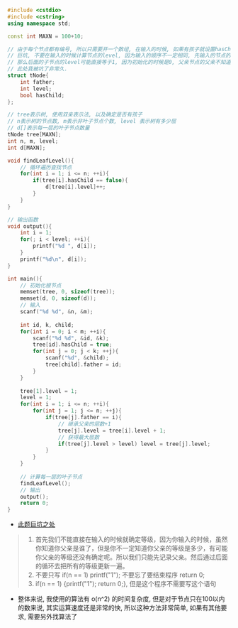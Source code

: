 ```cpp
#include <cstdio>
#include <cstring>
using namespace std;

const int MAXN = 100+10;

// 由于每个节点都有编号, 所以只需要开一个数组, 在输入的时候, 如果有孩子就设置hasChild = true 
// 巨坑, 不要在输入的时候计算节点的level, 因为输入的顺序不一定相同, 先输入的节点的父亲没有设置的话, 
// 那么后面的子节点的level可能直接等于1, 因为初始化的时候是0, 父亲节点的父亲不知道, 那么默认为0
// 此处我被坑了非常久.
struct tNode{
	int father;
	int level;
	bool hasChild; 
};

// tree表示树, 使用双亲表示法, 以及确定是否有孩子 
// n表示树的节点数, m表示非叶子节点个数, level 表示树有多少层 
// d[]表示每一层的叶子节点数量 
tNode tree[MAXN];
int n, m, level;
int d[MAXN];

void findLeafLevel(){
	// 循环遍历查找节点 
	for(int i = 1; i <= n; ++i){
		if(tree[i].hasChild == false){
			d[tree[i].level]++;
		}
	} 
}

// 输出函数 
void output(){
	int i = 1;
	for(; i < level; ++i){
		printf("%d ", d[i]);
	}  
	printf("%d\n", d[i]);	
} 

int main(){
	// 初始化根节点
	memset(tree, 0, sizeof(tree));
	memset(d, 0, sizeof(d));
	// 输入 
	scanf("%d %d", &n, &m); 
	
	int id, k, child;
	for(int i = 0; i < m; ++i){		
		scanf("%d %d", &id, &k);	
		tree[id].hasChild = true;	
		for(int j = 0; j < k; ++j){
			scanf("%d", &child);
			tree[child].father = id; 
		}
	}
	
	tree[1].level = 1;
	level = 1;
	for(int i = 1; i <= n; ++i){
		for(int j = 1; j <= n; ++j){
			if(tree[j].father == i){
				// 继承父亲的层数+1 
				tree[j].level = tree[i].level + 1;
				// 获得最大层数
				if(tree[j].level > level) level = tree[j].level; 
			}
		}
	} 
	
	// 计算每一层的叶子节点 
	findLeafLevel();
	// 输出 
	output(); 
	return 0;
}
```

- [此题巨坑之处](http://www.cnblogs.com/linkstar/p/5674895.html)

> 1. 首先我们不能直接在输入的时候就确定等级，因为你输入的时候，虽然你知道你父亲是谁了，但是你不一定知道你父亲的等级是多少，有可能你父亲的等级还没有确定呢。所以我们只能先记录父亲。然后通过后面的循环去把所有的等级更新一遍。
> 2. 不要只写 if(n == 1) printf("1"); 不要忘了要结束程序 return 0;
> 3. if(n == 1) {printf("1"); return 0;}, 但是这个程序不需要写这个语句

- 整体来说, 我使用的算法有 o(n^2) 的时间复杂度, 但是对于节点只在100以内的数来说, 其实运算速度还是非常的快, 所以这种方法非常简单, 如果有其他要求, 需要另外找算法了